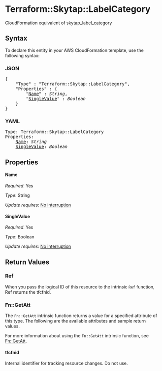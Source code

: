 # Terraform::Skytap::LabelCategory

CloudFormation equivalent of skytap_label_category

## Syntax

To declare this entity in your AWS CloudFormation template, use the following syntax:

### JSON

<pre>
{
    "Type" : "Terraform::Skytap::LabelCategory",
    "Properties" : {
        "<a href="#name" title="Name">Name</a>" : <i>String</i>,
        "<a href="#singlevalue" title="SingleValue">SingleValue</a>" : <i>Boolean</i>
    }
}
</pre>

### YAML

<pre>
Type: Terraform::Skytap::LabelCategory
Properties:
    <a href="#name" title="Name">Name</a>: <i>String</i>
    <a href="#singlevalue" title="SingleValue">SingleValue</a>: <i>Boolean</i>
</pre>

## Properties

#### Name

_Required_: Yes

_Type_: String

_Update requires_: [No interruption](https://docs.aws.amazon.com/AWSCloudFormation/latest/UserGuide/using-cfn-updating-stacks-update-behaviors.html#update-no-interrupt)

#### SingleValue

_Required_: Yes

_Type_: Boolean

_Update requires_: [No interruption](https://docs.aws.amazon.com/AWSCloudFormation/latest/UserGuide/using-cfn-updating-stacks-update-behaviors.html#update-no-interrupt)

## Return Values

### Ref

When you pass the logical ID of this resource to the intrinsic `Ref` function, Ref returns the tfcfnid.

### Fn::GetAtt

The `Fn::GetAtt` intrinsic function returns a value for a specified attribute of this type. The following are the available attributes and sample return values.

For more information about using the `Fn::GetAtt` intrinsic function, see [Fn::GetAtt](https://docs.aws.amazon.com/AWSCloudFormation/latest/UserGuide/intrinsic-function-reference-getatt.html).

#### tfcfnid

Internal identifier for tracking resource changes. Do not use.

